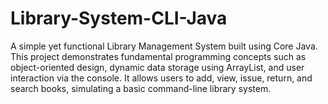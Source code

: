 # Library-System-CLI-Java
A simple yet functional Library Management System built using Core Java. This project demonstrates fundamental programming concepts such as object-oriented design, dynamic data storage using ArrayList, and user interaction via the console. It allows users to add, view, issue, return, and search books, simulating a basic command-line library system.
